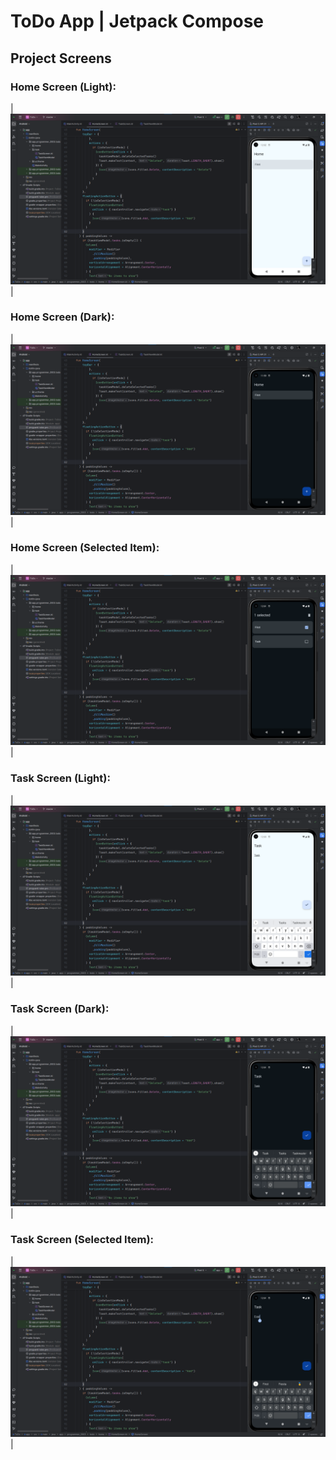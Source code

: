 # ToDo App | Jetpack Compose

## Project Screens

### Home Screen (Light):
| ![Final code](https://github.com/buzurg2003/ToDo/blob/master/app/project_screens/HomeScreen%20(Light%20theme).png) |
### Home Screen (Dark):
| ![Final code](https://github.com/buzurg2003/ToDo/blob/master/app/project_screens/HomeScreen.png) |
### Home Screen (Selected Item):
| ![Final code](https://github.com/buzurg2003/ToDo/blob/master/app/project_screens/HomeScreen(Selected%20Item).png) |

### Task Screen (Light):
| ![Final code](https://github.com/buzurg2003/ToDo/blob/master/app/project_screens/TaskScreen(Light%20Theme).png) |
### Task Screen (Dark):
| ![Final code](https://github.com/buzurg2003/ToDo/blob/master/app/project_screens/TaskScreen.png) |
### Task Screen (Selected Item):
| ![Final code](https://github.com/buzurg2003/ToDo/blob/master/app/project_screens/TaskScreen(Selected%20Item%20to%20change%20text).png) |
